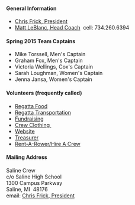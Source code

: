 #### General Information

  - [Chris Frick, President](mailto:christopherdfrick@gmail.com)
  - [Matt LeBlanc, Head Coach](mailto:boatrepair@comcast.net)  cell: 734.260.6394 


#### Spring 2015 Team Captains

  - Mike Torssell, Men's Captain
  - Graham Fox, Men's Captain
  - Victoria Wellings, Cox's Captain  
  - Sarah Loughman, Women's Captain
  - Jenna Jansa, Women's Captain


#### Volunteers (frequently called)

  -  [Regatta Food](mailto:lornasgibson@yahoo.com)   
  -  [Regatta Transportation](mailto:catorssell@gmail.com)  
  -  [Fundraising](mailto:jaball50@gmail.com)   
  -  [Crew Clothing ](mailto:shellyfox322@yahoo.com)  
  -  [Website](mailto:mike@wardfam.org)   
  -  [Treasurer](mailto:julie.campbell@hotmail.com)   
  -  [Rent-A-Rower/Hire A Crew](mailto:stacywellings@gmail.com)


#### Mailing Address

Saline Crew  
c/o Saline High School  
1300 Campus Parkway   
Saline, MI  48176  
email: [Chris Frick, President](mailto:christopherdfrick@gmail.com)
